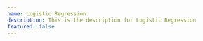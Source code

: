 ```yaml
---
name: Logistic Regression
description: This is the description for Logistic Regression
featured: false
---
```

